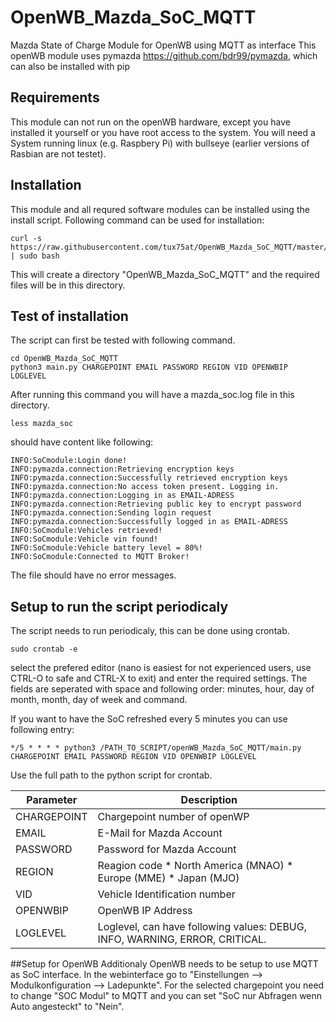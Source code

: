 # OpenWB_Mazda_SoC_MQTT
Mazda State of Charge Module for OpenWB using MQTT as interface
This openWB module uses pymazda https://github.com/bdr99/pymazda, which can also be installed with pip

## Requirements
This module can not run on the openWB hardware, except you have installed it yourself or you have root access to the system.
You will need a System running linux (e.g. Raspbery Pi) with bullseye (earlier versions of Rasbian are not testet).

## Installation
This module and all requred software modules can be installed using the install script.
Following command can be used for installation:
```
curl -s https://raw.githubusercontent.com/tux75at/OpenWB_Mazda_SoC_MQTT/master/install.sh | sudo bash
```
This will create a directory "OpenWB_Mazda_SoC_MQTT" and the required files will be in this directory.

## Test of installation
The script can first be tested with following command.
```
cd OpenWB_Mazda_SoC_MQTT
python3 main.py CHARGEPOINT EMAIL PASSWORD REGION VID OPENWBIP LOGLEVEL
```
After running this command you will have a mazda_soc.log file in this directory.
```
less mazda_soc
```
should have content like following:
```
INFO:SoCmodule:Login done!
INFO:pymazda.connection:Retrieving encryption keys
INFO:pymazda.connection:Successfully retrieved encryption keys
INFO:pymazda.connection:No access token present. Logging in.
INFO:pymazda.connection:Logging in as EMAIL-ADRESS
INFO:pymazda.connection:Retrieving public key to encrypt password
INFO:pymazda.connection:Sending login request
INFO:pymazda.connection:Successfully logged in as EMAIL-ADRESS
INFO:SoCmodule:Vehicles retrieved!
INFO:SoCmodule:Vehicle vin found!
INFO:SoCmodule:Vehicle battery level = 80%!
INFO:SoCmodule:Connected to MQTT Broker!
```
The file should have no error messages.

## Setup to run the script periodicaly
The script needs to run periodicaly, this can be done using crontab.
```
sudo crontab -e
```

select the prefered editor (nano is easiest for not experienced users, use CTRL-O to safe and CTRL-X to exit) and enter the required settings.
The fields are seperated with space and following order: minutes, hour, day of month, month, day of week and command.

If you want to have the SoC refreshed every 5 minutes you can use following entry:
```
*/5 * * * * python3 /PATH_TO_SCRIPT/openWB_Mazda_SoC_MQTT/main.py CHARGEPOINT EMAIL PASSWORD REGION VID OPENWBIP LOGLEVEL
```
Use the full path to the python script for crontab.

| **Parameter** | **Description**                                                             |
|---------------|-----------------------------------------------------------------------------|
| CHARGEPOINT   | Chargepoint number of openWP                                                |
| EMAIL         | E-Mail for Mazda Account                                                    |
| PASSWORD      | Password for Mazda Account                                                  |
| REGION        | Reagion code * North America (MNAO) * Europe (MME) * Japan (MJO)            |
| VID           | Vehicle Identification number                                               |
| OPENWBIP      | OpenWB IP Address                                                           |
| LOGLEVEL      | Loglevel, can have following values: DEBUG, INFO, WARNING, ERROR, CRITICAL. |

##Setup for OpenWB
Additionaly OpenWB needs to be setup to use MQTT as SoC interface.
In the webinterface go to "Einstellungen --> Modulkonfiguration --> Ladepunkte".
For the selected chargepoint you need to change "SOC Modul" to MQTT and you can set "SoC nur Abfragen wenn Auto angesteckt" to "Nein".
